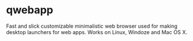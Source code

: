 qwebapp
=======

Fast and slick customizable minimalistic web browser used for making desktop launchers for web apps. Works on Linux, Windoze and Mac OS X.
